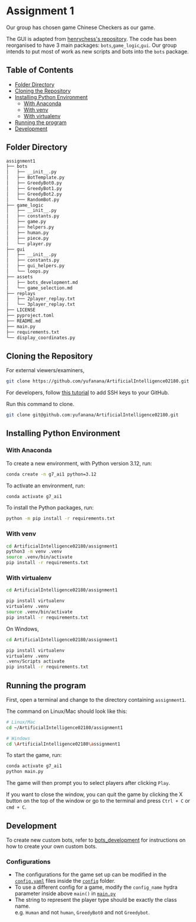 # Assignment 1

Our group has chosen game Chinese Checkers as our game.

The GUI is adapted from [henrychess's repository](https://github.com/henrychess/pygame-chinese-checkers/). The code has been reorganised to have 3 main packages: `bots`,`game_logic`,`gui`. Our group intends to put most of work as new scripts and bots into the `bots` package.

## Table of Contents

<!-- toc -->

- [Folder Directory](#folder-directory)
- [Cloning the Repository](#cloning-the-repository)
- [Installing Python Environment](#installing-python-environment)
  - [With Anaconda](#with-anaconda)
  - [With venv](#with-venv)
  - [With virtualenv](#with-virtualenv)
- [Running the program](#running-the-program)
- [Development](#development)

<!-- tocstop -->

## Folder Directory

```bash
assignment1
├── bots
│   ├── __init__.py
│   ├── BotTemplate.py
│   ├── GreedyBot0.py
│   ├── GreedyBot1.py
│   ├── GreedyBot2.py
│   └── RandomBot.py
├── game_logic
│   ├── __init__.py
│   ├── constants.py
│   ├── game.py
│   ├── helpers.py
│   ├── human.py
│   ├── piece.py
│   └── player.py
├── gui
│   ├── __init__.py
│   ├── constants.py
│   ├── gui_helpers.py
│   └── loops.py
├── assets
│   ├── bots_development.md
│   └── game_selection.md
├── replays
│   ├── 2player_replay.txt
│   └── 3player_replay.txt
├── LICENSE
├── pyproject.toml
├── README.md
├── main.py
├── requirements.txt
└── display_coordinates.py

```

## Cloning the Repository

For external viewers/examiners,

```bash
git clone https://github.com/yufanana/ArtificialIntelligence02180.git
```

For developers, follow [this tutorial](https://docs.github.com/en/authentication/connecting-to-github-with-ssh/generating-a-new-ssh-key-and-adding-it-to-the-ssh-agent) to add SSH keys to your GitHub.

Run this command to clone.

```bash
git clone git@github.com:yufanana/ArtificialIntelligence02180.git
```

## Installing Python Environment

### With Anaconda

To create a new environment, with Python version 3.12, run:

```bash
conda create -n g7_ai1 python=3.12
```

To activate an environment, run:

```bash
conda activate g7_ai1
```

To install the Python packages, run:

```bash
python -m pip install -r requirements.txt
```

### With venv

```bash
cd ArtificialIntelligence02180/assignment1
python3 -m venv .venv
source .venv/bin/activate
pip install -r requirements.txt
```

### With virtualenv

```bash
cd ArtificialIntelligence02180/assignment1

pip install virtualenv
virtualenv .venv
source .venv/bin/activate
pip install -r requirements.txt
```

On Windows,

```bash
cd ArtificialIntelligence02180/assignment1

pip install virtualenv
virtualenv .venv
.venv/Scripts activate
pip install -r requirements.txt
```

## Running the program

First, open a terminal and change to the directory containing `assignment1`.

The command on Linux/Mac should look like this:

```bash
# Linux/Mac
cd ~/ArtificialIntelligence02180/assignment1

# Windows
cd \ArtificialIntelligence02180\assignment1
```

To start the game, run:

```bash
conda activate g7_ai1
python main.py
```

The game will then prompt you to select players after clicking `Play`.

If you want to close the window, you can quit the game by clicking the X button on the top of the window or go to the terminal and press `Ctrl + C` or `cmd + C`.

## Development

To create new custom bots, refer to [bots_development](assets/bots_development.md) for instructions on how to create your own custom bots.

### Configurations

 - The configurations for the game set up can be modified in the [`config.yaml`](config/config0.yaml) files inside the [`config`](config) folder.
- To use a different config for a game, modify the `config_name` hydra parameter inside above `main()` in [`main.py`](main.py)
- The string to represent the player type should be exactly the class name. </br>
e.g. `Human` and not `human`, `GreedyBot0` and not `Greedybot`.
